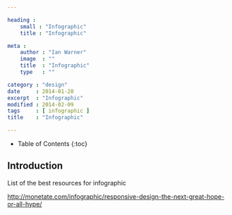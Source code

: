 ```yaml
---

heading :
    small : "Infographic"
    title : "Infographic"

meta :
    author : "Ian Warner"
    image  : ""
    title  : "Infographic"
    type   : ""

category : "design"
date     : 2014-01-20
excerpt  : "Infographic"
modified : 2014-02-09
tags     : [ infographic ]
title    : "Infographic"

---
```


* Table of Contents
{:toc}

## Introduction

List of the best resources for infographic

http://monetate.com/infographic/responsive-design-the-next-great-hope-or-all-hype/